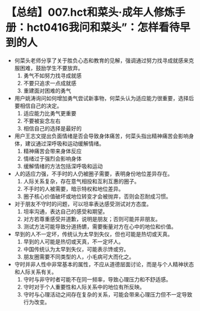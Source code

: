 # 【总结】007.hct和菜头·成年人修炼手册：hct0416我问和菜头”：怎样看待早到的人

-   何菜头老师分享了关于胜负心态和教育的见解，强调通过努力找寻成就感来克服困难，鼓励学生不要放弃。
    1.  勇气不如努力找寻成就感
    2.  不要只追求一点成就感
    3.  重建面对困难的勇气
-   用户姚涛询问如何增加勇气尝试新事物，何菜头认为适应能力很重要，选择后要相信自己的决定。
    1.  适应能力比勇气更重要
    2.  不要被妄念左右
    3.  相信自己的选择是最好的
-   用户王志文提出负面情绪是否会导致身体痛苦，何菜头指出精神痛苦会影响身体，建议通过深呼吸和运动缓解情绪。
    1.  精神痛苦会带来身体反应
    2.  情绪过于强烈会影响身体
    3.  缓解情绪的方法包括深呼吸和运动
-   人的适应力强，不手时的人仍被圈子需要，表明身份地位差异存在。
    1.  人际关系复杂，存在意气相投和互利互惠的圈子。
    2.  不手时的人被需要，暗示特权和地位差异。
    3.  圈子核心价值破坏或地位转变才会被抛弃，否则会忍耐成习惯。
-   对于朋友不守时的问题，可以坦率表达感受测试对方态度。
    1.  坦率沟通，表达自己的感受和期望。
    2.  对方若尊重感受并道歉，说明是朋友；否则可能并非朋友。
    3.  测试方法可能导致分道扬镳，需要衡量对方在心中的地位和价值。
-   早到的人不一定坏，传统认为太早到失仪，但也可能是热切或天真。
    1.  早到的人可能是热切或天真，不一定坏人。
    2.  中国传统认为太早到失仪，可能表示馋或穷。
    3.  朋友圈需要不同类型的人，小毛病可大而化之。
-   守时并非人性中非常基本的属性，不应从道德层面讨论，而是与个人精神状态和人际关系有关。
    1.  守时与非守时者可能不在同一频率，导致心理压力和不舒适感。
    2.  守时对于个人重要性和人际关系中的地位有所反映。
    3.  守时与心理活动之间存在复杂的关系，可能会带来心理压力但不一定导致行为改变。